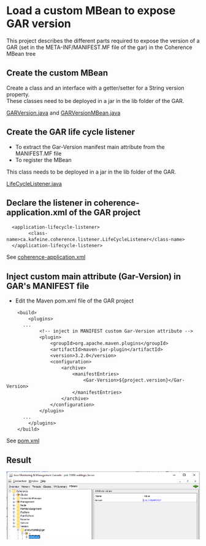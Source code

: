 # Load a custom MBean to expose GAR version
This project describes the different parts required to expose the version of a GAR (set in the META-INF/MANIFEST.MF file of the gar) in the Coherence MBean tree

## Create the custom MBean

Create a class and an interface with a getter/setter for a String version property.  
These classes need to be deployed in a jar in the lib folder of the GAR.

[GARVersion.java](https://github.com/jplaroche2000/coherence_jmx/blob/master/src/main/java/ca/kafeine/coherence/listener/GARVersion.java) and [GARVersionMBean.java](https://github.com/jplaroche2000/coherence_jmx/blob/master/src/main/java/ca/kafeine/coherence/listener/GARVersionMBean.java)


## Create the GAR life cycle listener

- To extract the Gar-Version manifest main attribute from the MANIFEST.MF file
- To register the MBean

This class needs to be deployed in a jar in the lib folder of the GAR.

[LifeCycleListener.java](https://github.com/jplaroche2000/coherence_jmx/blob/master/src/main/java/ca/kafeine/coherence/listener/LifeCycleListener.java)


## Declare the listener in coherence-application.xml of the GAR project

```
  <application-lifecycle-listener>
        <class-name>ca.kafeine.coherence.listener.LifeCycleListener</class-name>
  </application-lifecycle-listener>
```
See 
[coherence-application.xml](https://github.com/jplaroche2000/coherence_jmx/blob/master/src/main/resources/META-INF/coherence-application.xml)


## Inject custom main attribute (Gar-Version) in GAR's MANIFEST file

- Edit the Maven pom.xml file of the GAR project

```
	<build>
		<plugins>      
      ...
			<!-- inject in MANIFEST custom Gar-Version attribute -->
			<plugin>
				<groupId>org.apache.maven.plugins</groupId>
				<artifactId>maven-jar-plugin</artifactId>
				<version>3.2.0</version>
				<configuration>
					<archive>
						<manifestEntries>
							<Gar-Version>${project.version}</Gar-Version>
						</manifestEntries>
					</archive>
				</configuration>
			</plugin>
      ...
		</plugins>
	</build>
```
See 
[pom.xml](https://github.com/jplaroche2000/coherence_jmx/blob/master/pom.xml)

## Result

![JConsole](https://github.com/jplaroche2000/coherence_jmx/blob/master/version.png)
